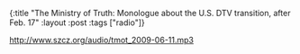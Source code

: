 {:title "The Ministry of Truth: Monologue about the U.S. DTV transition, after Feb. 17"
:layout :post
:tags  ["radio"]}

<http://www.szcz.org/audio/tmot_2009-06-11.mp3>

